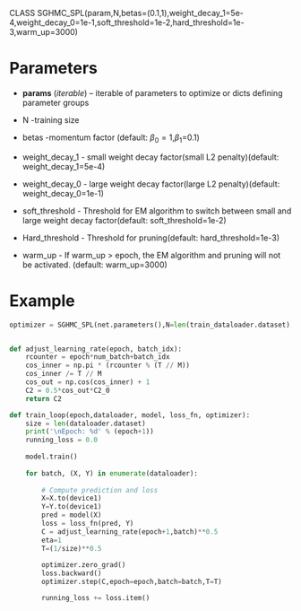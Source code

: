CLASS SGHMC_SPL(param,N,betas=(0.1,1),weight_decay_1=5e-4,weight_decay_0=1e-1,soft_threshold=1e-2,hard_threshold=1e-3,warm_up=3000)





# Parameters

* **params** (*iterable*) – iterable of parameters to optimize or dicts defining parameter groups
* N -training size
* betas -momentum factor (default: $\beta_{0}=1$,$\beta_{1}$=0.1)
* weight_decay_1 - small weight decay factor(small L2 penalty)(default: weight_decay_1=5e-4)
* weight_decay_0 - large weight decay factor(large L2 penalty)(default: weight_decay_0=1e-1)

* soft_threshold  -  Threshold for EM algorithm to switch between small and large weight decay factor(default: soft_threshold=1e-2)
* Hard_threshold - Threshold for pruning(default: hard_threshold=1e-3)
* warm_up - If warm_up > epoch, the EM algorithm and pruning will not be activated. (default: warm_up=3000)



# Example

```python
optimizer = SGHMC_SPL(net.parameters(),N=len(train_dataloader.dataset),weight_decay_1=2e-4,weight_decay_0=1e-2,soft_threshold=1e-2,hard_threshold=1e-3,warm_up=50)


def adjust_learning_rate(epoch, batch_idx):
    rcounter = epoch*num_batch+batch_idx
    cos_inner = np.pi * (rcounter % (T // M))
    cos_inner /= T // M
    cos_out = np.cos(cos_inner) + 1
    C2 = 0.5*cos_out*C2_0
    return C2

def train_loop(epoch,dataloader, model, loss_fn, optimizer):
    size = len(dataloader.dataset)
    print('\nEpoch: %d' % (epoch+1))
    running_loss = 0.0
    
    model.train()
        
    for batch, (X, Y) in enumerate(dataloader):
        
        # Compute prediction and loss
        X=X.to(device1)
        Y=Y.to(device1)
        pred = model(X)
        loss = loss_fn(pred, Y)
        C = adjust_learning_rate(epoch+1,batch)**0.5
        eta=1
        T=(1/size)**0.5
        
        optimizer.zero_grad()
        loss.backward()
        optimizer.step(C,epoch=epoch,batch=batch,T=T)

        running_loss += loss.item()

```



